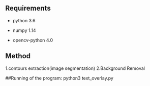 ## Requirements
* python 3.6
- numpy 1.14
* opencv-python 4.0

## Method
1.contours extraction(image segmentation)
2.Background Removal


##Running of the program:
python3 text_overlay.py

